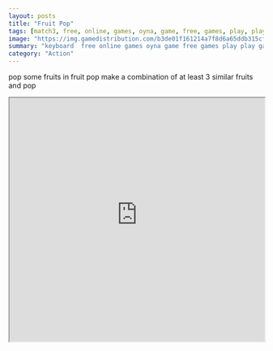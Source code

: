 ```yaml
---
layout: posts
title: "Fruit Pop"
tags: [match3, free, online, games, oyna, game, free, games, play, play, games]
image: "https://img.gamedistribution.com/b3de01f161214a7f8d6a65ddb315cf38.jpg"
summary: "keyboard  free online games oyna game free games play play games"
category: "Action"
---
```


pop some fruits in fruit pop make a combination of at least 3 similar fruits and pop

<iframe width="100%" height="480px;" src="https://html5.gamedistribution.com/b3de01f161214a7f8d6a65ddb315cf38/"></iframe>